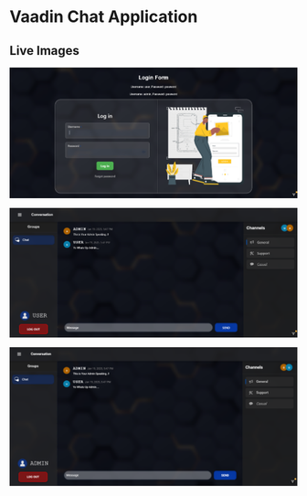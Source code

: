 # Vaadin Chat Application

## Live Images

![Laptop View](./livedemoimages/1.png)

![Laptop View](./livedemoimages/2.png)

![Laptop View](./livedemoimages/3.png)
